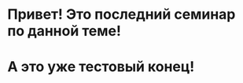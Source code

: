 # Привет! Это последний семинар по данной теме!




























# А это уже тестовый конец!